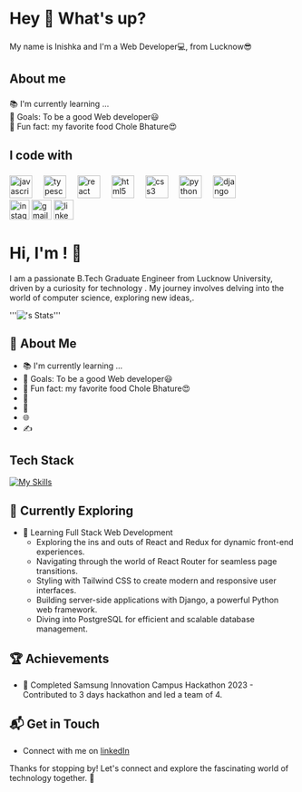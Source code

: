 <h1 align="left">Hey 👋 What's up?</h1>

###

<p align="left">My name is Inishka and I'm a Web Developer💻, from Lucknow😎</p>

###

<h2 align="left">About me</h2>

###

<p align="left">📚 I'm currently learning ...<br>🎯 Goals: To be a good Web developer😃<br>🎲 Fun fact: my favorite food Chole Bhature😍</p>

###

<h2 align="left">I code with</h2>

###

<div align="left">
  <img src="https://cdn.jsdelivr.net/gh/devicons/devicon/icons/javascript/javascript-original.svg" height="40" alt="javascript logo"  />
  <img width="12" />
  <img src="https://cdn.jsdelivr.net/gh/devicons/devicon/icons/typescript/typescript-original.svg" height="40" alt="typescript logo"  />
  <img width="12" />
  <img src="https://cdn.jsdelivr.net/gh/devicons/devicon/icons/react/react-original.svg" height="40" alt="react logo"  />
  <img width="12" />
  <img src="https://cdn.jsdelivr.net/gh/devicons/devicon/icons/html5/html5-original.svg" height="40" alt="html5 logo"  />
  <img width="12" />
  <img src="https://cdn.jsdelivr.net/gh/devicons/devicon/icons/css3/css3-original.svg" height="40" alt="css3 logo"  />
  <img width="12" />
  <img src="https://cdn.jsdelivr.net/gh/devicons/devicon/icons/python/python-original.svg" height="40" alt="python logo"  />
  <img width="12" />
  <img src="https://cdn.jsdelivr.net/gh/devicons/devicon/icons/django/django-plain.svg" height="40" alt="django logo"  />
</div>

<div align="left">
  <img src="https://img.shields.io/static/v1?message=Instagram&logo=instagram&label=&color=E4405F&logoColor=white&labelColor=&style=for-the-badge" height="35" alt="instagram logo"  />
  <img src="https://img.shields.io/static/v1?message=Gmail&logo=gmail&label=&color=D14836&logoColor=white&labelColor=&style=for-the-badge" height="35" alt="gmail logo"  />
  <img src="https://img.shields.io/static/v1?message=LinkedIn&logo=linkedin&label=&color=0077B5&logoColor=white&labelColor=&style=for-the-badge" height="35" alt="linkedin logo"  />
</div>

###
<!---
Inishka/Inishka is a ✨ special ✨ repository because its `README.md` (this file) appears on your GitHub profile.
You can click the Preview link to take a look at your changes.
--->
# Hi, I'm <Inishka Mathur>! 👋

I am a passionate B.Tech Graduate Engineer from Lucknow University, driven by a curiosity for technology . My journey involves delving into the world of computer science, exploring new ideas,.

'''![<Inishka>'s Stats](https://github-readme-stats.vercel.app/api?username=<Inishka>&theme=vue-dark&show_icons=true&hide_border=true&count_private=true)'''

## 🚀 About Me

- 📚 I'm currently learning ...
- 🎯 Goals: To be a good Web developer😃
- 🎲 Fun fact: my favorite food Chole Bhature😍
- 🔭 
- 📝
- 🌐
- ✍️ 


## Tech Stack
[![My Skills](https://skillicons.dev/icons?i=js,html,css,django,javascript,node.js,react.js)](https://skillicons.dev)

## 🌱 Currently Exploring

- 🚀 Learning Full Stack Web Development
  - Exploring the ins and outs of React and Redux for dynamic front-end experiences.
  - Navigating through the world of React Router for seamless page transitions.
  - Styling with Tailwind CSS to create modern and responsive user interfaces.
  - Building server-side applications with Django, a powerful Python web framework.
  - Diving into PostgreSQL for efficient and scalable database management.

 ## 🏆 Achievements

- 🌟 Completed Samsung Innovation Campus Hackathon 2023 - Contributed to 3 days hackathon and led a team of 4.


## 📬 Get in Touch

- Connect with me on [linkedIn](https://www.linkedin.com/in/inishka-mathur/)


Thanks for stopping by! Let's connect and explore the fascinating world of technology together. 🚀



<!--

Here are some ideas to get you started:

- 🔭 I’m currently working on ...
- 🌱 I’m currently learning ...
- 👯 I’m looking to collaborate on ...
- 🤔 I’m looking for help with ...
- 💬 Ask me about ...
- 📫 How to reach me: ...
- 😄 Pronouns: ...
- ⚡ Fun fact: ...
-->

